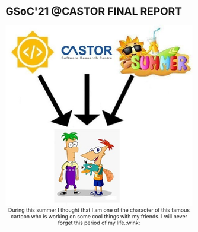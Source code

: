 # GSoC'21 @CASTOR FINAL REPORT
<p align="center">
  <img src="https://github.com/ABHAY0O7/GSoC-21-CASTOR/blob/main/Images/creation.jpg" alt="Summer-creation"/><br>
  During this summer I thought that I am one of the character of this famous cartoon who is working on some cool things with my friends. I will never forget this period of my life.:wink:<br> 
</p>